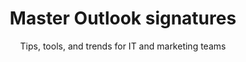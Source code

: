 ---
layout: "blog"
lang: "en"
locale: "en"
title: "Master Outlook signatures"
subtitle: "Tips, tools, and trends for IT and marketing teams"
description: "Discover practical tips, tools, and trends for mastering Outlook signatures—designed for IT administrators and marketing teams aiming to streamline email branding and compliance."
pagination: 
  enabled: true
page_id: "blog"
permalink: "/blog/"
---